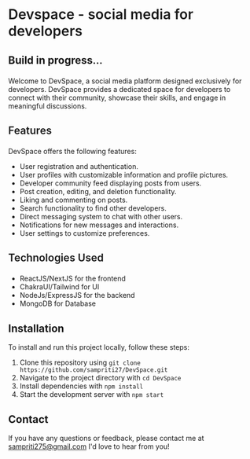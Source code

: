 # <p class="heading" style="font-weight : 600">Devspace - social media for developers</p> 

## <p style="font-weight : 600">**Build in progress**... </p> 

Welcome to DevSpace, a social media platform designed exclusively for developers. DevSpace provides a dedicated space for developers to connect with their community, showcase their skills, and engage in meaningful discussions.

## <p style="font-weight : 600">Features</p>
DevSpace offers the following features:

- User registration and authentication.
- User profiles with customizable information and profile pictures.
- Developer community feed displaying posts from users.
- Post creation, editing, and deletion functionality.
- Liking and commenting on posts.
- Search functionality to find other developers.
- Direct messaging system to chat with other users.
- Notifications for new messages and interactions.
- User settings to customize preferences.

## <p style="font-weight : 600">Technologies Used</p>
- ReactJS/NextJS for the frontend
- ChakraUI/Tailwind for UI
- NodeJs/ExpressJS for the backend
- MongoDB for Database

## Installation

To install and run this project locally, follow these steps:

1. Clone this repository using `git clone https://github.com/sampriti27/DevSpace.git`
2. Navigate to the project directory with `cd DevSpace`
3. Install dependencies with `npm install`
4. Start the development server with `npm start`


## Contact

If you have any questions or feedback, please contact me at sampriti275@gmail.com I'd love to hear from you!